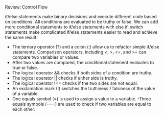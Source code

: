 Review: Control Flow

if/else statements make binary decisions and execute different code based on conditions.
All conditions are evaluated to be truthy or false.
We can add more conditional statements to if/else statements with else if.
switch statements make complicated if/else statements easier to read and achieve the same result.

- The ternary operator (?) and a colon (:) allow us to refactor simple if/else statements.
  Comparison operators, including <, >, <=, and >= can compare two variables or values.
- After two values are compared, the conditional statement evaluates to true or false.
- The logical operator && checks if both sides of a condition are truthy.
- The logical operator || checks if either side is truthy.
- The logical operator !== checks if the two sides are not equal.
- An exclamation mark (!) switches the truthiness / falsiness of the value of a variable.
- One equals symbol (=) is used to assign a value to a variable.
-Three equals symbols (===) are used to check if two variables are equal to each other.
